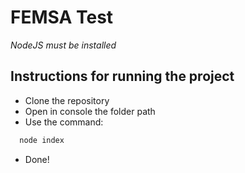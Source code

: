# FEMSA Test

*NodeJS must be installed*

## Instructions for running the project


- Clone the repository
- Open in console the folder path
- Use the command: 
```bash
  node index
```
- Done!
